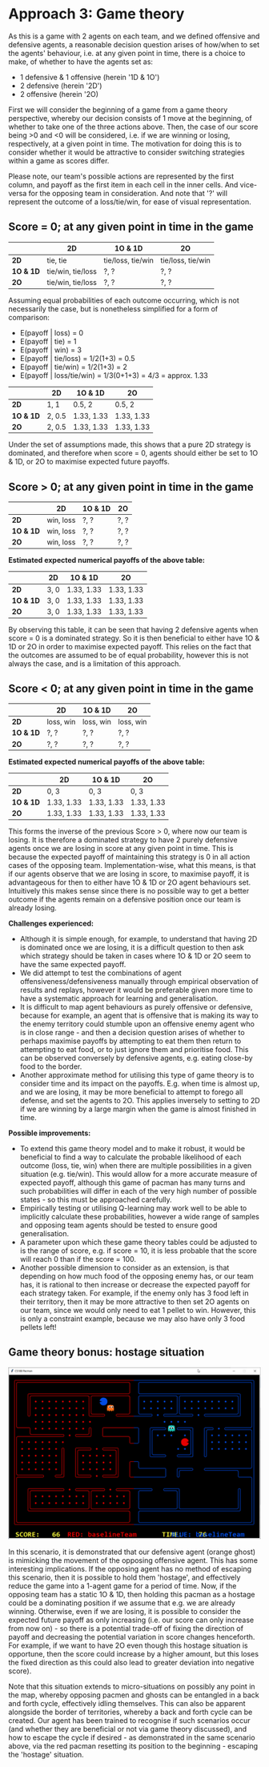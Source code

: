 # Approach 3: Game theory

As this is a game with 2 agents on each team, and we defined offensive and defensive agents, a reasonable decision question arises of how/when to set the agents' behaviour, i.e. at any given point in time, there is a choice to make, of whether to have the agents set as:
* 1 defensive & 1 offensive (herein '1D & 1O')
* 2 defensive (herein '2D')
* 2 offensive (herein '2O)

First we will consider the beginning of a game from a game theory perspective, whereby our decision consists of 1 move at the beginning, of whether to take one of the three actions above. Then, the case of our score being >0 and <0 will be considered, i.e. if we are winning or losing, respectively, at a given point in time. The motivation for doing this is to consider whether it would be attractive to consider switching strategies within a game as scores differ.

Please note, our team's possible actions are represented by the first column, and payoff as the first item in each cell in  the inner cells. And vice-versa for the opposing team in consideration. And note that '?' will represent the outcome of a loss/tie/win, for ease of visual representation.

## Score = 0; at any given point in time in the game

| | **2D** | **1O & 1D**| **2O**|
| ---- | ----| ---- | --- |
| **2D** | tie, tie | tie/loss, tie/win| tie/loss, tie/win|
| **1O & 1D** | tie/win, tie/loss | ?, ?| ?, ?| 
|**2O**| tie/win, tie/loss| ?, ?| ?, ? | 

Assuming equal probabilities of each outcome occurring, which is not necessarily the case, but is nonetheless simplified for a form of comparison:

* E(payoff | loss) = 0
* E(payoff | tie) = 1
* E(payoff | win) = 3
* E(payoff | tie/loss) = 1/2(1+3) = 0.5
* E(payoff | tie/win) = 1/2(1+3) = 2
* E(payoff | loss/tie/win) = 1/3(0+1+3) = 4/3 = approx. 1.33

| | **2D** | **1O & 1D**| **2O**|
| ---- | ----| ---- | --- |
| **2D** | 1, 1| 0.5, 2| 0.5, 2|
| **1O & 1D** | 2, 0.5 | 1.33, 1.33| 1.33, 1.33| 
|**2O**| 2, 0.5| 1.33, 1.33| 1.33, 1.33| 

Under the set of assumptions made, this shows that a pure 2D strategy is dominated, and therefore when score = 0, agents should either be set to 1O & 1D, or 2O to maximise expected future payoffs.

## Score > 0; at any given point in time in the game


| | **2D** | **1O & 1D**| **2O**|
| ---- | ----| ---- | --- |
| **2D** | win, loss| ?, ?| ?, ?|
| **1O & 1D** | win, loss | ?, ?| ?, ?| 
|**2O**| win, loss | ?, ?| ?, ? | 

**Estimated expected numerical payoffs of the above table:**

| | **2D** | **1O & 1D**| **2O**|
| ---- | ----| ---- | --- |
| **2D** | 3, 0| 1.33, 1.33| 1.33, 1.33|
| **1O & 1D** | 3, 0| 1.33, 1.33| 1.33, 1.33| 
|**2O**| 3, 0| 1.33, 1.33| 1.33, 1.33 | 

By observing this table, it can be seen that having 2 defensive agents when score = 0 is a dominated strategy. So it is then beneficial to either have 1O & 1D or 2O in order to maximise expected payoff. This relies on the fact that the outcomes are assumed to be of equal probability, however this is not always the case, and is a limitation of this approach.

## Score < 0; at any given point in time in the game

| | **2D** | **1O & 1D**| **2O**|
| ---- | ----| ---- | --- |
| **2D** | loss, win | loss, win| loss, win |
| **1O & 1D** | ?, ? | ?, ?| ?, ?| 
|**2O**| ?, ? | ?, ?| ?, ? | 

**Estimated expected numerical payoffs of the above table:**

| | **2D** | **1O & 1D**| **2O**|
| ---- | ----| ---- | --- |
| **2D** | 0, 3|0, 3| 0, 3|
| **1O & 1D** | 1.33, 1.33| 1.33, 1.33| 1.33, 1.33| 
|**2O**| 1.33, 1.33| 1.33, 1.33| 1.33, 1.33 |

This forms the inverse of the previous Score > 0, where now our team is losing. It is therefore a dominated strategy to have 2 purely defensive agents once we are losing in score at any given point in time.  This is because the expected payoff of maintaining this strategy is 0 in all action cases of the opposing team. Implementation-wise, what this means, is that if our agents observe that we are losing in score, to maximise payoff, it is advantageous for then to either have 1O & 1D or 2O agent behaviours set. Intuitively this makes sense since there is no possible way to get a better outcome if the agents remain on a defensive position once our team is already losing.

**Challenges experienced:**
*  Although it is simple enough, for example, to understand that having 2D is dominated once we are losing, it is a difficult question to then ask which strategy should be taken in cases where 1O & 1D or 2O seem to have the same expected payoff. 
*  We did attempt to test the combinations of agent offensiveness/defensiveness manually through empirical observation of results and replays, however it would be preferable given more time to have a systematic approach for learning and generalisation.
*  It is difficult to map agent behaviours as purely offensive or defensive, because for example, an agent that is offensive that is making its way to the enemy territory could stumble upon an offensive enemy agent who is in close range - and then a decision question arises of whether to perhaps maximise payoffs by attempting to eat them then return to attempting to eat food, or to just ignore them and prioritise food. This can be observed conversely by defensive agents, e.g. eating close-by food to the border.
*  Another approximate method for utilising this type of game theory is to consider time and its impact on the payoffs. E.g. when time is almost up, and we are losing, it may be more beneficial to attempt to forego all defense, and set the agents to 2O. This applies inversely to setting to 2D if we are winning by a large margin when the game is almost finished in time.

**Possible improvements:**
*  To extend this game theory model and to make it robust, it would be beneficial to find a way to calculate the probable likelihood of each outcome (loss, tie, win) when there are multiple possibilities in a given situation (e.g. tie/win). This would allow for a more accurate measure of expected payoff, although this game of pacman has many turns and such probabilities will differ in each of the very high number of possible states - so this must be approached carefully.
* Empirically testing or utilising Q-learning may work well to be able to implicitly calculate these probabilities, however a wide range of samples and opposing team agents should be tested to ensure good generalisation.
* A parameter upon which these game theory tables could be adjusted to is the range of score, e.g. if score = 10, it is less probable that the score will reach 0 than if the score = 100.
* Another possible dimension to consider as an extension, is that depending on how much food of the opposing enemy has, or our team has, it is rational to then increase or decrease the expected payoff for each strategy taken. For example, if the enemy only has 3 food left in their territory, then it may be more attractive to then set 2O agents on our team, since we would only need to eat 1 pellet to win. However, this is only a constraint example, because we may also have only 3 food pellets left!


## Game theory bonus: hostage situation

![10_-_suicide](uploads/f1f1850da4253b64410db5c51cc27221/10_-_suicide.gif)

In this scenario, it is demonstrated that our defensive agent (orange ghost) is mimicking the movement of the opposing offensive agent. This has some interesting implications. If the opposing agent has no method of escaping this scenario, then it is possible to hold them 'hostage', and effectively reduce the game into a 1-agent game for a period of time. Now, if the opposing team has a static 1O & 1D, then holding this pacman as a hostage could be a dominating position if we assume that e.g. we are already winning. Otherwise, even if we are losing, it is possible to consider the expected future payoff as only increasing (i.e. our score can only increase from now on) - so there is a potential trade-off of fixing the direction of payoff and decreasing the potential variation in score changes henceforth. For example, if we want to have 2O even though this hostage situation is opportune, then the score could increase by a higher amount, but this loses the fixed direction as this could also lead to greater deviation into negative score).

Note that this situation extends to micro-situations on possibly any point in the map, whereby opposing pacmen and ghosts can be entangled in a back and forth cycle, effectively idling themselves. This can also be apparent alongside the border of territories, whereby a back and forth cycle can be created. Our agent has been trained to recognise if such scenarios occur (and whether they are beneficial or not via game theory discussed), and how to escape the cycle if desired - as demonstrated in the same scenario above, via the red pacman resetting its position to the beginning - escaping the 'hostage' situation.


